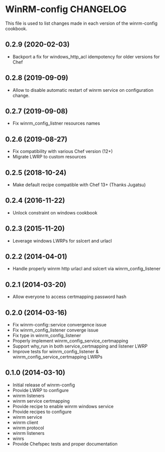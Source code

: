 WinRM-config CHANGELOG
======================
This file is used to list changes made in each version of the winrm-config cookbook.

0.2.9 (2020-02-03)
------------------
- Backport a fix for windows_http_acl idempotency for older versions for Chef

0.2.8 (2019-09-09)
------------------
- Allow to disable automatic restart of winrm service on configuration change.

0.2.7 (2019-09-08)
------------------
- Fix winrm_config_listner resources names

0.2.6 (2019-08-27)
------------------
- Fix compatibility with various Chef version (12+)
- Migrate LWRP to custom resources

0.2.5 (2018-10-24)
------------------
- Make default recipe compatible with Chef 13+ (Thanks Jugatsu)

0.2.4 (2016-11-22)
------------------
- Unlock constraint on windows cookbook

0.2.3 (2015-11-20)
------------------
- Leverage windows LWRPs for sslcert and urlacl

0.2.2 (2014-04-01)
------------------
- Handle properly winrm http urlacl and sslcert via winrm_config_listener

0.2.1 (2014-03-20)
------------------
- Allow everyone to access certmapping password hash

0.2.0 (2014-03-16)
------------------
- Fix winrm-config::service convergence issue
- Fix winrm_config_listener converge issue
- Fix type in winrm_config_listener
- Properly implement winrm_config_service_certmapping
- Support why_run in both service_certmapping and listener LWRP
- Improve tests for winrm_config_listener & winrm_config_service_certmapping LWRPs

0.1.0 (2014-03-10)
------------------
- Initial release of winrm-config
- Provide LWRP to configure
 - winrm listeners
 - winrm service certmapping
- Provide recipe to enable winrm windows service
- Provide recipes to configure
 - winrm service
 - winrm client
 - winrm protocol
 - winrm listeners
 - winrs
- Provide Chefspec tests and proper documentation

